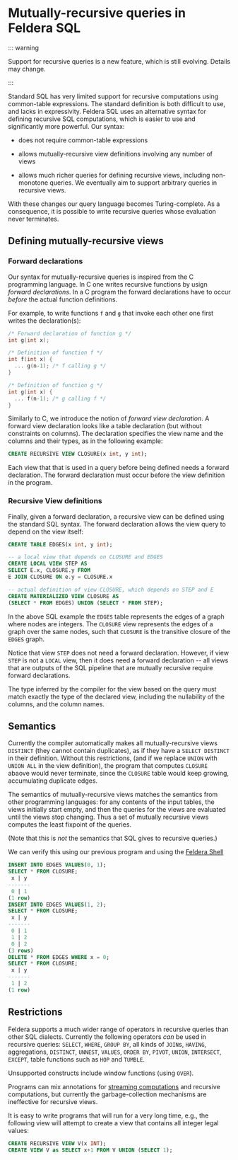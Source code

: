 # Mutually-recursive queries in Feldera SQL

::: warning

Support for recursive queries is a new feature, which is still
evolving.  Details may change.

:::

Standard SQL has very limited support for recursive computations using
common-table expressions.  The standard definition is both difficult
to use, and lacks in expressivity.  Feldera SQL uses an alternative
syntax for defining recursive SQL computations, which is easier
to use and significantly more powerful.  Our syntax:

- does not require common-table expressions

- allows mutually-recursive view definitions involving any number of
  views

- allows much richer queries for defining recursive views, including
  non-monotone queries.  We eventually aim to support arbitrary
  queries in recursive views.

With these changes our query language becomes Turing-complete.  As a
consequence, it is possible to write recursive queries whose
evaluation never terminates.

## Defining mutually-recursive views

### Forward declarations

Our syntax for mutually-recursive queries is inspired from the C
programming language.  In C one writes recursive functions by usign
*forward declarations*.  In a C program the forward declarations have
to occur *before* the actual function definitions.

For example, to write functions `f` and `g` that invoke each other one
first writes the declaration(s):

```C
/* Forward declaration of function g */
int g(int x);

/* Definition of function f */
int f(int x) {
  ... g(n-1); /* f calling g */
}

/* Definition of function g */
int g(int x) {
  ... f(n-1); /* g calling f */
}
```

Similarly to C, we introduce the notion of *forward view declaration*.
A forward view declaration looks like a table declaration (but without
constraints on columns).  The declaration specifies the view name and
the columns and their types, as in the following example:

```sql
CREATE RECURSIVE VIEW CLOSURE(x int, y int);
```

Each view that that is used in a query before being defined needs a
forward declaration.  The forward declaration must occur before the
view definition in the program.

### Recursive View definitions

Finally, given a forward declaration, a recursive view can be defined
using the standard SQL syntax.  The forward declaration allows the
view query to depend on the view itself:

```sql
CREATE TABLE EDGES(x int, y int);

-- a local view that depends on CLOSURE and EDGES
CREATE LOCAL VIEW STEP AS
SELECT E.x, CLOSURE.y FROM
E JOIN CLOSURE ON e.y = CLOSURE.x

-- actual definition of view CLOSURE, which depends on STEP and E
CREATE MATERIALIZED VIEW CLOSURE AS
(SELECT * FROM EDGES) UNION (SELECT * FROM STEP);
```

In the above SQL example the `EDGES` table represents the edges of a
graph where nodes are integers.  The `CLOSURE` view represents the
edges of a graph over the same nodes, such that `CLOSURE` is the
transitive closure of the `EDGES` graph.

Notice that view `STEP` does not need a forward declaration.  However,
if view `STEP` is not a `LOCAL` view, then it does need a forward
declaration -- all views that are outputs of the SQL pipeline that are
mutually recursive require forward declarations.

The type inferred by the compiler for the view based on the query must
match exactly the type of the declared view, including the nullability
of the columns, and the column names.

## Semantics

Currently the compiler automatically makes all mutually-recursive
views `DISTINCT` (they cannot contain duplicates), as if they have a
`SELECT DISTINCT` in their definition.  Without this restrictions,
(and if we replace `UNION` with `UNION ALL` in the view definition),
the program that computes `CLOSURE` abaove would never terminate,
since the `CLOSURE` table would keep growing, accumulating duplicate
edges.

The semantics of mutually-recursive views matches the semantics from
other programming languages: for any contents of the input tables, the
views initially start empty, and then the queries for the views are
evaluated until the views stop changing.  Thus a set of mutually
recursive views computes the least fixpoint of the queries.

(Note that this is *not* the semantics that SQL gives to recursive
queries.)

We can verify this using our previous program and using the [Feldera
Shell](https://docs.feldera.com/reference/cli)

```sql
INSERT INTO EDGES VALUES(0, 1);
SELECT * FROM CLOSURE;
 x | y
-------
 0 | 1
(1 row)
INSERT INTO EDGES VALUES(1, 2);
SELECT * FROM CLOSURE;
 x | y
-------
 0 | 1
 1 | 2
 0 | 2
(3 rows)
DELETE * FROM EDGES WHERE x = 0;
SELECT * FROM CLOSURE;
 x | y
-------
 1 | 2
(1 row)
```

## Restrictions

Feldera supports a much wider range of operators in recursive queries
than other SQL dialects.  Currently the following operators *can* be
used in recursive queries: `SELECT`, `WHERE`, `GROUP BY`, all kinds of
`JOIN`s, `HAVING`, aggregations, `DISTINCT`, `UNNEST`, `VALUES`,
`ORDER BY`, `PIVOT`, `UNION`, `INTERSECT`, `EXCEPT`, table functions
such as `HOP` and `TUMBLE`.

Unsupported constructs include window functions (using `OVER`).

Programs can mix annotations for [streaming computations](streaming)
and recursive computations, but currently the garbage-collection
mechanisms are ineffective for recursive views.

It is easy to write programs that will run for a very long time, e.g.,
the following view will attempt to create a view that contains all
integer legal values:

```sql
CREATE RECURSIVE VIEW V(x INT);
CREATE VIEW V as SELECT x+1 FROM V UNION (SELECT 1);
```